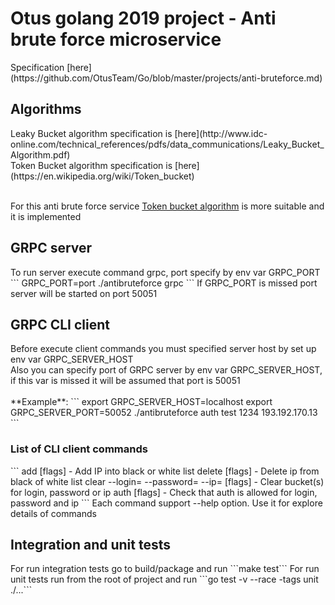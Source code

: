 <h1>Otus golang 2019 project - Anti brute force microservice</h1>
Specification [here](https://github.com/OtusTeam/Go/blob/master/projects/anti-bruteforce.md) <br>

<h2>Algorithms</h2>
Leaky Bucket algorithm specification is [here](http://www.idc-online.com/technical_references/pdfs/data_communications/Leaky_Bucket_Algorithm.pdf)
<br>
Token Bucket algorithm specification is [here](https://en.wikipedia.org/wiki/Token_bucket)
<br><br>

For this anti brute force service [Token bucket algorithm](https://en.wikipedia.org/wiki/Token_bucket) is more suitable and it is implemented
<br>

<h2>GRPC server</h2>
To run server execute command grpc, port specify by env var GRPC_PORT
```
GRPC_PORT=port ./antibruteforce grpc
```
If GRPC_PORT is missed port server will be started on port 50051

<h2>GRPC CLI client</h2>
Before execute client commands you must specified server host by set up env var GRPC_SERVER_HOST<br>
Also you can specify port of GRPC server by env var GRPC_SERVER_HOST, if this var is missed it will be assumed that port is 50051<br>
<br>
**Example**:
```
export GRPC_SERVER_HOST=localhost
export GRPC_SERVER_PORT=50052
./antibruteforce auth test 1234 193.192.170.13
```

<h3>List of CLI client commands</h3>
```
add <kind> <ip> [flags] - Add IP into black or white list
delete <kind> <ip> [flags] - Delete ip from black of white list
clear --login=<login> --password=<password> --ip=<ip> [flags] - Clear bucket(s) for login, password or ip
auth <login> <password> <ip> [flags] - Check that auth is allowed for login, password and ip
```
Each command support --help option. Use it for explore details of commands

<h2>Integration and unit tests</h2>
For run integration tests go to build/package and run 
```make test```
For run unit tests run from the root of project and run ```go test -v --race -tags unit ./...```